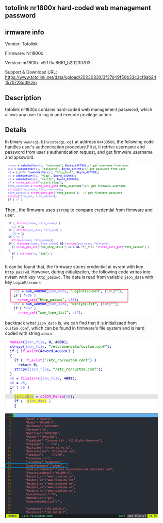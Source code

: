 ## totolink nr1800x hard-coded web management password

## irmware info

Vendor: Totolink

Firmware: Nr1800x

Version: nr1800x-v9.1.0u.6681_b20230703

Support & Download URL: https://www.totolink.net/data/upload/20230830/3f37d49f50b33c3cf8ab241570728d39.zip

## Description

totolink nr1800x contains hard-coded web management password, which allows any user to log in and execute privilege action.

## Details

In binary `www/cgi-bin/cstecgi.cgi` at address `0x433580`, the following code handles user's authentication procedure.First, it retrive username and password from user's authentication request, and get firmware username and apssword.

![image-20250212113605350](web_service_hardcoded_passwd.assets/image-20250212113605350.png)

Then , the firmware uses `strcmp` to compare credential from firmware and user.

![image-20250212113727246](web_service_hardcoded_passwd.assets/image-20250212113727246.png)

It can be found that, the firmware stores credential at nvram with key `http_passwd`. However, during initialization, the following code writes into nvram with key `http_passwd`. The data is read from variable `json_data` with key `LoginPassword`

![image-20250212113952011](web_service_hardcoded_passwd.assets/image-20250212113952011.png)

backtrack what `json_data` is, we can find that it is initializaed from `custom.conf`, which can be found in firmware's file system and is hard coded with string `admin`

![image-20250212114109604](web_service_hardcoded_passwd.assets/image-20250212114109604.png)

![image-20250212114235005](web_service_hardcoded_passwd.assets/image-20250212114235005.png)